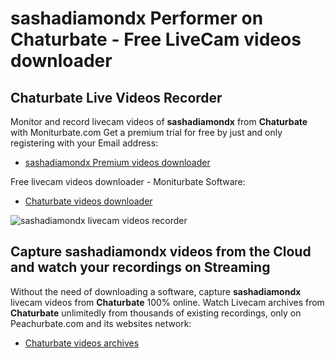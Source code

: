 # sashadiamondx Performer on Chaturbate - Free LiveCam videos downloader

## Chaturbate Live Videos Recorder

Monitor and record livecam videos of **sashadiamondx** from **Chaturbate** with Moniturbate.com
Get a premium trial for free by just and only registering with your Email address:
* [sashadiamondx Premium videos downloader](https://moniturbate.com/request-demo-licence-key.html)

Free livecam videos downloader - Moniturbate Software:
* [Chaturbate videos downloader](https://moniturbate.com/moniturbate-download-software.html)

![sashadiamondx livecam videos recorder](https://peachurnet.com/templates/moniturbate-software.png)


## Capture sashadiamondx videos from the Cloud and watch your recordings on Streaming

Without the need of downloading a software, capture **sashadiamondx** livecam videos from **Chaturbate** 100% online.
Watch Livecam archives from **Chaturbate** unlimitedly from thousands of existing recordings, only on Peachurbate.com and its websites network:
* [Chaturbate videos archives](https://peachurnet.com/)